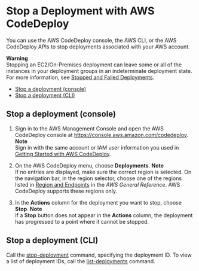 # Stop a Deployment with AWS CodeDeploy<a name="deployments-stop"></a>

You can use the AWS CodeDeploy console, the AWS CLI, or the AWS CodeDeploy APIs to stop deployments associated with your AWS account\.

**Warning**  
Stopping an EC2/On\-Premises deployment can leave some or all of the instances in your deployment groups in an indeterminate deployment state\. For more information, see [Stopped and Failed Deployments](deployment-steps.md#deployment-stop-fail)\. 


+ [Stop a deployment \(console\)](#deployments-stop-console)
+ [Stop a deployment \(CLI\)](#deployments-stop-cli)

## Stop a deployment \(console\)<a name="deployments-stop-console"></a>

1. Sign in to the AWS Management Console and open the AWS CodeDeploy console at [https://console\.aws\.amazon\.com/codedeploy](https://console.aws.amazon.com/codedeploy)\.
**Note**  
Sign in with the same account or IAM user information you used in [Getting Started with AWS CodeDeploy](getting-started-codedeploy.md)\.

1. On the AWS CodeDeploy menu, choose **Deployments**\. 
**Note**  
If no entries are displayed, make sure the correct region is selected\. On the navigation bar, in the region selector, choose one of the regions listed in [Region and Endpoints](http://docs.aws.amazon.com/general/latest/gr/rande.html#codedeploy_region) in the *AWS General Reference*\. AWS CodeDeploy supports these regions only\.

1. In the **Actions** column for the deployment you want to stop, choose **Stop**\.
**Note**  
If a **Stop** button does not appear in the **Actions** column, the deployment has progressed to a point where it cannot be stopped\.

## Stop a deployment \(CLI\)<a name="deployments-stop-cli"></a>

Call the [stop\-deployment](http://docs.aws.amazon.com/cli/latest/reference/deploy/stop-deployment.html) command, specifying the deployment ID\. To view a list of deployment IDs, call the [list\-deployments](http://docs.aws.amazon.com/cli/latest/reference/deploy/list-deployments.html) command\.